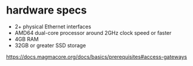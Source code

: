 # hardware specs

- 2+ physical Ethernet interfaces
- AMD64 dual-core processor around 2GHz clock speed or faster
- 4GB RAM
- 32GB or greater SSD storage

https://docs.magmacore.org/docs/basics/prerequisites#access-gateways
